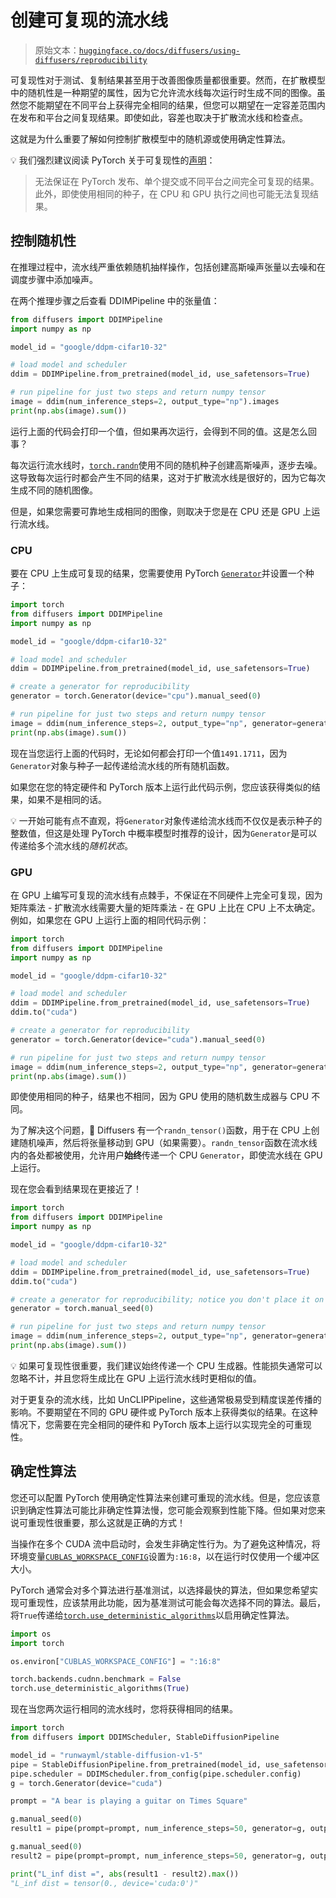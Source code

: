 # 创建可复现的流水线

> 原始文本：[`huggingface.co/docs/diffusers/using-diffusers/reproducibility`](https://huggingface.co/docs/diffusers/using-diffusers/reproducibility)

可复现性对于测试、复制结果甚至用于改善图像质量都很重要。然而，在扩散模型中的随机性是一种期望的属性，因为它允许流水线每次运行时生成不同的图像。虽然您不能期望在不同平台上获得完全相同的结果，但您可以期望在一定容差范围内在发布和平台之间复现结果。即使如此，容差也取决于扩散流水线和检查点。

这就是为什么重要了解如何控制扩散模型中的随机源或使用确定性算法。

💡 我们强烈建议阅读 PyTorch 关于可复现性的[声明](https://pytorch.org/docs/stable/notes/randomness.html)：

> 无法保证在 PyTorch 发布、单个提交或不同平台之间完全可复现的结果。此外，即使使用相同的种子，在 CPU 和 GPU 执行之间也可能无法复现结果。

## 控制随机性

在推理过程中，流水线严重依赖随机抽样操作，包括创建高斯噪声张量以去噪和在调度步骤中添加噪声。

在两个推理步骤之后查看 DDIMPipeline 中的张量值：

```py
from diffusers import DDIMPipeline
import numpy as np

model_id = "google/ddpm-cifar10-32"

# load model and scheduler
ddim = DDIMPipeline.from_pretrained(model_id, use_safetensors=True)

# run pipeline for just two steps and return numpy tensor
image = ddim(num_inference_steps=2, output_type="np").images
print(np.abs(image).sum())
```

运行上面的代码会打印一个值，但如果再次运行，会得到不同的值。这是怎么回事？

每次运行流水线时，[`torch.randn`](https://pytorch.org/docs/stable/generated/torch.randn.html)使用不同的随机种子创建高斯噪声，逐步去噪。这导致每次运行时都会产生不同的结果，这对于扩散流水线是很好的，因为它每次生成不同的随机图像。

但是，如果您需要可靠地生成相同的图像，则取决于您是在 CPU 还是 GPU 上运行流水线。

### CPU

要在 CPU 上生成可复现的结果，您需要使用 PyTorch [`Generator`](https://pytorch.org/docs/stable/generated/torch.Generator.html)并设置一个种子：

```py
import torch
from diffusers import DDIMPipeline
import numpy as np

model_id = "google/ddpm-cifar10-32"

# load model and scheduler
ddim = DDIMPipeline.from_pretrained(model_id, use_safetensors=True)

# create a generator for reproducibility
generator = torch.Generator(device="cpu").manual_seed(0)

# run pipeline for just two steps and return numpy tensor
image = ddim(num_inference_steps=2, output_type="np", generator=generator).images
print(np.abs(image).sum())
```

现在当您运行上面的代码时，无论如何都会打印一个值`1491.1711`，因为`Generator`对象与种子一起传递给流水线的所有随机函数。

如果您在您的特定硬件和 PyTorch 版本上运行此代码示例，您应该获得类似的结果，如果不是相同的话。

💡 一开始可能有点不直观，将`Generator`对象传递给流水线而不仅仅是表示种子的整数值，但这是处理 PyTorch 中概率模型时推荐的设计，因为`Generator`是可以传递给多个流水线的*随机状态*。

### GPU

在 GPU 上编写可复现的流水线有点棘手，不保证在不同硬件上完全可复现，因为矩阵乘法 - 扩散流水线需要大量的矩阵乘法 - 在 GPU 上比在 CPU 上不太确定。例如，如果您在 GPU 上运行上面的相同代码示例：

```py
import torch
from diffusers import DDIMPipeline
import numpy as np

model_id = "google/ddpm-cifar10-32"

# load model and scheduler
ddim = DDIMPipeline.from_pretrained(model_id, use_safetensors=True)
ddim.to("cuda")

# create a generator for reproducibility
generator = torch.Generator(device="cuda").manual_seed(0)

# run pipeline for just two steps and return numpy tensor
image = ddim(num_inference_steps=2, output_type="np", generator=generator).images
print(np.abs(image).sum())
```

即使使用相同的种子，结果也不相同，因为 GPU 使用的随机数生成器与 CPU 不同。

为了解决这个问题，🧨 Diffusers 有一个`randn_tensor()`函数，用于在 CPU 上创建随机噪声，然后将张量移动到 GPU（如果需要）。`randn_tensor`函数在流水线内的各处都被使用，允许用户**始终**传递一个 CPU `Generator`，即使流水线在 GPU 上运行。

现在您会看到结果现在更接近了！

```py
import torch
from diffusers import DDIMPipeline
import numpy as np

model_id = "google/ddpm-cifar10-32"

# load model and scheduler
ddim = DDIMPipeline.from_pretrained(model_id, use_safetensors=True)
ddim.to("cuda")

# create a generator for reproducibility; notice you don't place it on the GPU!
generator = torch.manual_seed(0)

# run pipeline for just two steps and return numpy tensor
image = ddim(num_inference_steps=2, output_type="np", generator=generator).images
print(np.abs(image).sum())
```

💡 如果可复现性很重要，我们建议始终传递一个 CPU 生成器。性能损失通常可以忽略不计，并且您将生成比在 GPU 上运行流水线时更相似的值。

对于更复杂的流水线，比如 UnCLIPPipeline，这些通常极易受到精度误差传播的影响。不要期望在不同的 GPU 硬件或 PyTorch 版本上获得类似的结果。在这种情况下，您需要在完全相同的硬件和 PyTorch 版本上运行以实现完全的可重现性。

## 确定性算法

您还可以配置 PyTorch 使用确定性算法来创建可重现的流水线。但是，您应该意识到确定性算法可能比非确定性算法慢，您可能会观察到性能下降。但如果对您来说可重现性很重要，那么这就是正确的方式！

当操作在多个 CUDA 流中启动时，会发生非确定性行为。为了避免这种情况，将环境变量[`CUBLAS_WORKSPACE_CONFIG`](https://docs.nvidia.com/cuda/cublas/index.html#results-reproducibility)设置为`:16:8`，以在运行时仅使用一个缓冲区大小。

PyTorch 通常会对多个算法进行基准测试，以选择最快的算法，但如果您希望实现可重现性，应该禁用此功能，因为基准测试可能会每次选择不同的算法。最后，将`True`传递给[`torch.use_deterministic_algorithms`](https://pytorch.org/docs/stable/generated/torch.use_deterministic_algorithms.html)以启用确定性算法。

```py
import os
import torch

os.environ["CUBLAS_WORKSPACE_CONFIG"] = ":16:8"

torch.backends.cudnn.benchmark = False
torch.use_deterministic_algorithms(True)
```

现在当您两次运行相同的流水线时，您将获得相同的结果。

```py
import torch
from diffusers import DDIMScheduler, StableDiffusionPipeline

model_id = "runwayml/stable-diffusion-v1-5"
pipe = StableDiffusionPipeline.from_pretrained(model_id, use_safetensors=True).to("cuda")
pipe.scheduler = DDIMScheduler.from_config(pipe.scheduler.config)
g = torch.Generator(device="cuda")

prompt = "A bear is playing a guitar on Times Square"

g.manual_seed(0)
result1 = pipe(prompt=prompt, num_inference_steps=50, generator=g, output_type="latent").images

g.manual_seed(0)
result2 = pipe(prompt=prompt, num_inference_steps=50, generator=g, output_type="latent").images

print("L_inf dist =", abs(result1 - result2).max())
"L_inf dist = tensor(0., device='cuda:0')"
```
